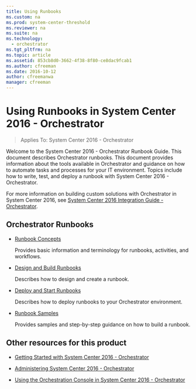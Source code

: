 ```yaml
---
title: Using Runbooks
ms.custom: na
ms.prod: system-center-threshold
ms.reviewer: na
ms.suite: na
ms.technology:
  - orchestrator
ms.tgt_pltfrm: na
ms.topic: article
ms.assetid: 853cb8d0-3662-4f38-8f80-ce8dac9fcab1
ms.author: cfreeman
ms.date: 2016-10-12
author: cfreemanwa
manager: cfreeman
---
```

# Using Runbooks in System Center 2016 - Orchestrator

> Applies To: System Center 2016 - Orchestrator

Welcome to the System Center 2016 - Orchestrator Runbook Guide. This document describes Orchestrator runbooks. This document provides information about the tools available in Orchestrator and guidance on how to automate tasks and processes for your IT environment. Topics include how to write, test, and deploy a runbook with System Center 2016 - Orchestrator.

For more information on building custom solutions with Orchestrator in System Center 2016, see [System Center 2016 Integration Guide \- Orchestrator](http://go.microsoft.com/fwlink/?LinkID=280268).

## Orchestrator Runbooks

-   [Runbook Concepts](../get-started/runbook-concepts.md)

    Provides basic information and terminology for runbooks, activities, and workflows.

-   [Design and Build Runbooks](../manage/design-and-build-runbooks.md)

    Describes how to design and create a runbook.

-   [Deploy and Start Runbooks](../deploy/deploy-and-start-runbooks.md)

    Describes how to deploy runbooks to your Orchestrator environment.

-   [Runbook Samples](../get-started/runbook-samples.md)

    Provides samples and step\-by\-step guidance on how to build a runbook.

## Other resources for this product

-   [Getting Started with System Center 2016 - Orchestrator](../get-started/getting-started-with-system-center-2016---orchestrator.md)

-   [Administering System Center 2016 - Orchestrator](../manage/administering-system-center-2016---orchestrator.md)

-   [Using the Orchestration Console in System Center 2016 - Orchestrator](../get-started/using-the-orchestration-console-in-system-center-2016---orchestrator.md)
